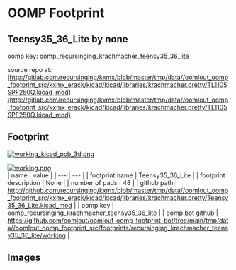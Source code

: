 # OOMP Footprint  
## Teensy35_36_Lite  by none  
  
oomp key: oomp_recursinging_krachmacher_teensy35_36_lite  
  
source repo at: [http://gitlab.com/recursinging/kxmx/blob/master/tmp/data//oomlout_oomp_footprint_src/kxmx_erack/kicad/kicad/libraries/krachmacher.pretty/TL1105SPF250Q.kicad_mod](http://gitlab.com/recursinging/kxmx/blob/master/tmp/data//oomlout_oomp_footprint_src/kxmx_erack/kicad/kicad/libraries/krachmacher.pretty/TL1105SPF250Q.kicad_mod)  
## Footprint  
  
[![working_kicad_pcb_3d.png](working_kicad_pcb_3d_600.png)](working_kicad_pcb_3d.png)  
  
[![working.png](working_600.png)](working.png)  
| name | value | 
| --- | --- | 
| footprint name | Teensy35_36_Lite | 
| footprint description | None | 
| number of pads | 48 | 
| github path | http://github.com/recursinging/kxmx/blob/master/tmp/data//oomlout_oomp_footprint_src/kxmx_erack/kicad/kicad/libraries/krachmacher.pretty/Teensy35_36_Lite.kicad_mod | 
| oomp key | oomp_recursinging_krachmacher_teensy35_36_lite | 
| oomp bot github | https://github.com/oomlout/oomlout_oomp_footprint_bot/tree/main/tmp/data//oomlout_oomp_footprint_src/footprints/recursinging_krachmacher_teensy35_36_lite/working | 
## Images  
